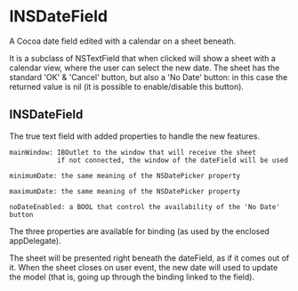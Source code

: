 INSDateField
============

A Cocoa date field edited with a calendar on a sheet beneath.

It is a subclass of NSTextField that when clicked will show a sheet with a calendar view, where the user can select
the new date. The sheet has the standard 'OK' & 'Cancel' button, but also a 'No Date' button: in this case the returned
value is nil (it is possible to enable/disable this button).

INSDateField
------------
The true text field with added properties to handle the new features.

	mainWindow: IBOutlet to the window that will receive the sheet
				if not connected, the window of the dateField will be used
	
	minimumDate: the same meaning of the NSDatePicker property
	
	maximumDate: the same meaning of the NSDatePicker property
	
	noDateEnabled: a BOOL that control the availability of the 'No Date' button

The three properties are available for binding (as used by the enclosed appDelegate).

The sheet will be presented right beneath the dateField, as if it comes out of it. When the sheet closes on user event, the new date will used to update the model (that is, going up through the binding linked to the field).
